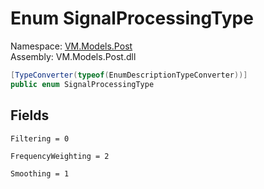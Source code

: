 # <a id="VM_Models_Post_SignalProcessingType"></a> Enum SignalProcessingType

Namespace: [VM.Models.Post](VM.Models.Post.md)  
Assembly: VM.Models.Post.dll  

```csharp
[TypeConverter(typeof(EnumDescriptionTypeConverter))]
public enum SignalProcessingType
```

## Fields

`Filtering = 0` 

`FrequencyWeighting = 2` 

`Smoothing = 1` 

